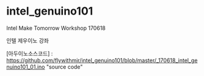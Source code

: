# intel_genuino101
Intel Make Tomorrow Workshop 170618


인텔 제우이노 강좌

[아두이노소스코드] : https://github.com/flywithmir/intel_genuino101/blob/master/_170618_intel_genuino101_01.ino "source code"
